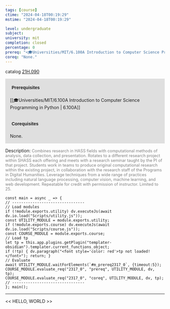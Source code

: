 ```yaml
---
tags: [course]
ctime: "2024-04-18T00:19:29"
mstime: "2024-04-18T00:19:29"

level: undergraduate
subject: 
university: mit
completion: closed
percentage: 0
prereq: "<🎓Universities/MIT/6.100A Introduction to Computer Science Programming in Python>"
coreq: "None."
---
```


catalog [21H.090](http://student.mit.edu/catalog/m21Ha.html#21H.090)

<span style="display: block; padding: 15px; background-color: rgb(100, 100, 100, 0.2);"><font id="m_prereq2317_0" style="display: block; font-family: Arial, sans-serif; font-weight: bold; padding: 5px">Prerequisites</font><br><span id="prereq2317_0">[[🎓Universities/MIT/6.100A Introduction to Computer Science Programming in Python | 6.100A]]</span></span>
<span style="display: block; padding: 15px; background-color: rgb(100, 100, 100, 0.2);"><font id="m_coreq2317_0" style="display: block; font-family: Arial, sans-serif; font-weight: bold; padding: 5px">Corequisites</font><br><span id="coreq2317_0">None.</span></span>

<font style="">Description:</font>
<font style="color: grey; font-size: 0.8rem;">Combines research in HASS fields with computational methods of analysis, data collection, and presentation. Rotates to a different research project within SHASS each offering and meets with a research seminar taught by the PI of that project. Students work in teams to produce original computational research within the existing project, in collaboration with the research staff of the Programs in Digital Humanities. Leverage techniques from a wide range of practices including natural language processing, computer vision, machine learning, and web development. Repeatable for credit with permission of instructor. Limited to 25.</font>

```dataviewjs
const main = async _ => {
// --------------------------------
// Load modules
if (!module.exports.utility) dv.executeJs(await dv.io.load("Scripts/utility.js"));
const UTILITY_MODULE = module.exports.utility;
if (!module.exports.course) dv.executeJs(await dv.io.load("Scripts/course.js"));
const COURSE_MODULE = module.exports.course;
// Load tp
let tp = this.app.plugins.getPlugin("templater-obsidian").templater.current_functions_object;
if (!tp) { dv.paragraph("<font style='color: red'>tp not loaded!</font>"); return; }
// Evaluate
await UTILITY_MODULE.waitForElements(`#m_prereq2317_0`, {timeout:5});
COURSE_MODULE.evaluate_req("2317_0", "prereq", UTILITY_MODULE, dv, tp);
COURSE_MODULE.evaluate_req("2317_0", "coreq", UTILITY_MODULE, dv, tp);
// --------------------------------
}; main();
```

---

<< HELLO, WORLD >>

